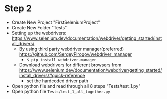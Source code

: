 # Step 2

+ Create New Project "FirstSeleniumProject"
+ Create New Folder "Tests"
+ Setting up the webdrivers: https://www.selenium.dev/documentation/webdriver/getting_started/install_drivers/
  + By using third party webdriver manager(preferred) https://github.com/SergeyPirogov/webdriver_manager
    + `$ pip install webdriver-manager`  
  + Download webdrivers for different browsers from https://www.selenium.dev/documentation/webdriver/getting_started/install_drivers/#quick-reference
    + set the hardcoded driver path
+ Open python file and read through all 8 steps "Tests/test_1.py"
+ Open python file `Tests/test_1_all_together.py`
